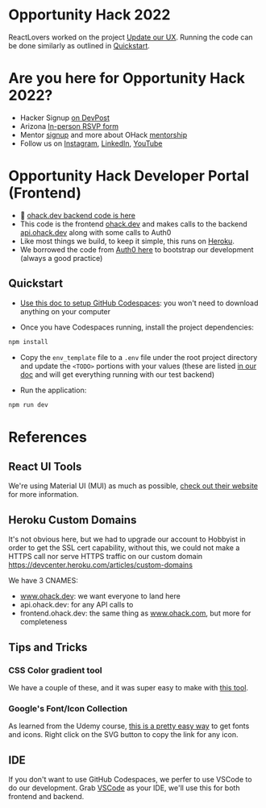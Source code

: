 # Opportunity Hack 2022
ReactLovers worked on the project [Update our UX](https://github.com/opportunity-hack/frontend-ohack.dev/issues/13). Running the code can be done similarly as outlined in [Quickstart](#quickstart).


# Are you here for Opportunity Hack 2022?
- Hacker Signup [on DevPost](https://opportunity-hack-2022.devpost.com/)
- Arizona [In-person RSVP form](https://docs.google.com/forms/d/e/1FAIpQLScTveAW1rOEN_YO-IgI0qmi3aPkFH71O5j1OElqgYUXScKysA/viewform)
- Mentor [signup](https://docs.google.com/forms/d/e/1FAIpQLSdY352vtbNhNM5fyKozQ7HbuxCKfkU6xTO2aA7cKx7UpWRZog/viewform) and more about OHack [mentorship](https://www.ohack.org/about/mentors)
- Follow us on [Instagram](https://www.instagram.com/opportunityhack/), [LinkedIn](https://www.linkedin.com/company/opportunity-hack/), [YouTube](https://www.youtube.com/@opportunityhack)


# Opportunity Hack Developer Portal (Frontend)
- 📝 [ohack.dev backend code is here](https://github.com/opportunity-hack/backend-ohack.dev)
- This code is the frontend [ohack.dev](https://www.ohack.dev) and makes calls to the backend [api.ohack.dev](https://api.ohack.dev) along with some calls to Auth0
- Like most things we build, to keep it simple, this runs on [Heroku](https://trifinlabs.com/what-is-heroku/).
- We borrowed the code from [Auth0 here](https://github.com/auth0-developer-hub/spa_react_javascript_hello-world) to bootstrap our development (always a good practice)


## Quickstart
- [Use this doc to setup GitHub Codespaces](https://docs.google.com/document/d/1RDJsTLouF3S35mgFZptQv4DZXK0SC6P1mieCinFicDs/edit?usp=sharing): you won't need to download anything on your computer

- Once you have Codespaces running, install the project dependencies:
```bash
npm install
```

- Copy the `env_template` file to a `.env` file under the root project directory and update the `<TODO>` portions with your values (these are listed [in our doc](https://docs.google.com/document/d/1RDJsTLouF3S35mgFZptQv4DZXK0SC6P1mieCinFicDs/edit#bookmark=id.3ha1trc3tfll) and will get everything running with our test backend)

- Run the application:
```bash
npm run dev
```

# References
## React UI Tools
We're using Material UI (MUI) as much as possible, [check out their website](https://mui.com/) for more information.


## Heroku Custom Domains
It's not obvious here, but we had to upgrade our account to Hobbyist in order to get the SSL cert capability, without this, we could not make a HTTPS call nor serve HTTPS traffic on our custom domain https://devcenter.heroku.com/articles/custom-domains

We have 3 CNAMES:
- www.ohack.dev: we want everyone to land here
- api.ohack.dev: for any API calls to 
- frontend.ohack.dev: the same thing as www.ohack.com, but more for completeness

## Tips and Tricks
### CSS Color gradient tool
We have a couple of these, and it was super easy to make with [this tool](https://www.w3schools.com/colors/colors_gradient.asp).

### Google's Font/Icon Collection
As learned from the Udemy course, [this is a pretty easy way](https://fonts.google.com/icons?icon.style=Outlined&icon.query=heart) to get fonts and icons.  Right click on the SVG button to copy the link for any icon.

## IDE
If you don't want to use GitHub Codespaces, we perfer to use VSCode to do our development. Grab [VSCode](https://code.visualstudio.com/) as your IDE, we'll use this for both frontend and backend.
